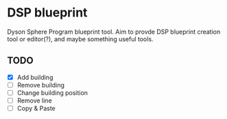 # DSP blueprint

Dyson Sphere Program blueprint tool. Aim to provde DSP blueprint creation tool or editor(?), and maybe something useful tools.

## TODO

- [x] Add building
- [ ] Remove building
- [ ] Change building position
- [ ] Remove line
- [ ] Copy & Paste